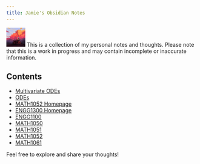 ```yaml
---
title: Jamie's Obsidian Notes 
---
```



<img src="nishanul_nishat-05-06-2023-0001.jpg" alt="icon" style="width: 50px; height: 50px;">
This is a collection of my personal notes and thoughts. Please note that this is a work in progress and may contain incomplete or inaccurate information.

## Contents

- [Multivariate ODEs](./MATH1052/Chapter%201/Multivariate%20ODEs.md)
- [ODEs](./MATH1052/Chapter%201/Ordinary%20Differential%20Equations.md)
- [MATH1052 Homepage](./MATH1052/MATH1052.md)
- [ENGG1300 Homepage](./ENGG1300/Introduction%20to%20Electrical%20Engineering.md)
- [ENGG1100](./ENGG1100/Seminar%20Homepage.md)
- [MATH1050](./MATH1050/MATH1050%20Homepage.md)
- [MATH1051](./MATH1051/Welcome%20to%20MATH1051.md)
- [MATH1052](./MATH1052/MATH1052.md)
- [MATH1061](./MATH1061/MATH1061%20Homepage.md)


Feel free to explore and share your thoughts!


